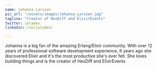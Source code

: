 ```yaml
---
name: Johanna Larsson
pic_url: "/assets/images/Johanna_Larsson.jpg"
tagline: "Creator of HexDiff and ElixirEvents"
twitter: joladev
linkedin: /in/joladev/

---
```

Johanna is a big fan of the amazing Erlang/Elixir community. With over 12 years of professional software development experience, 6 years ago she discovered Elixir and it's the most productive she's ever felt. She loves building things and is the creator of HexDiff and ElixirEvents

